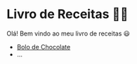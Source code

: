 # Livro de Receitas :man_cook:



Olá! Bem vindo ao meu livro de receitas :smiley:

- [Bolo de Chocolate](https://github.com/JM-2/livro-receitas/blob/master/receitas/bolo_chocolate.md)
- ...


